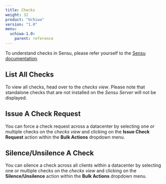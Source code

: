 ```yaml
---
title: Checks
weight: 32
product: "Uchiwa"
version: "1.0"
menu:
  uchiwa-1.0:
    parent: reference
---
```


To understand checks in Sensu, please refer yourself to the
[Sensu documentation](https://sensuapp.org/docs/latest/reference/checks.html).

## List All Checks
To view all checks, head over to the *checks view*. Please note that standalone checks
that are not installed on the *Sensu Server* will not be displayed.

## Issue A Check Request
You can force a check request across a datacenter by selecting one or multiple
checks on the *checks view* and clicking on the **Issue Check Request** action
within the **Bulk Actions** dropdown menu.

## Silence/Unsilence A Check
You can silence a check across all clients within a datacenter by selecting
one or multiple checks on the *checks view* and clicking on the
**Silence/Unsilence** action within the **Bulk Actions** dropdown menu.
